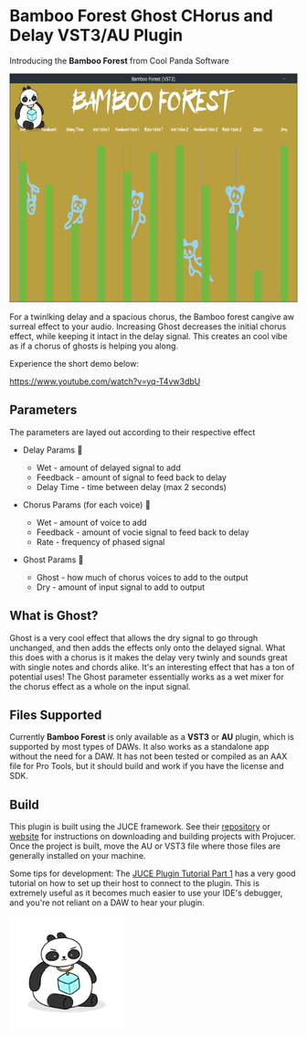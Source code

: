# Bamboo Forest Ghost CHorus and Delay VST3/AU Plugin
Introducing the **Bamboo Forest** from Cool Panda Software

<p>
    <img alt="Bamboo Forest Interface" src="/Assets/interface.png" height="400" aspect-ratio="7:4">
</p>

For a twinlking delay and a spacious chorus, the Bamboo forest cangive aw surreal effect to your audio. Increasing Ghost decreases the initial chorus effect, while keeping it intact in the delay signal. This creates an cool vibe as if a chorus of ghosts is helping you along.

Experience the short demo below:

https://www.youtube.com/watch?v=yq-T4vw3dbU

## Parameters
The parameters are layed out according to their respective effect
* Delay Params 🔄
    * Wet - amount of delayed signal to add
    * Feedback - amount of signal to feed back to delay
    * Delay Time - time between delay (max 2 seconds)

* Chorus Params (for each voice) 🐼
    * Wet - amount of voice to add
    * Feedback - amount of vocie signal to feed back to delay
    * Rate - frequency of phased signal

* Ghost Params 👻
    * Ghost - how much of chorus voices to add to the output
    * Dry - amount of input signal to add to output

## What is Ghost?
Ghost is a very cool effect that allows the dry signal to go through unchanged, and then adds the effects only onto the delayed signal. What this does with a chorus is it makes the delay very twinly and sounds great with single notes and chords alike. It's an interesting effect that has a ton of potential uses! The Ghost parameter essentially works as a wet mixer for the chorus effect as a whole on the input signal.

## Files Supported
Currently **Bamboo Forest** is only available as a **VST3** or **AU** plugin, which is supported by most types of DAWs. It also works as a standalone app without the need for a DAW. It has not been tested or compiled as an AAX file for Pro Tools, but it should build and work if you have the license and SDK.

## Build
This plugin is built using the JUCE framework. See their [repository](https://github.com/juce-framework/JUCE) or [website](https://juce.com/) for instructions on downloading and building projects with Projucer. Once the project is built, move the AU or VST3 file where those files are generally installed on your machine.

Some tips for development:
The [JUCE Plugin Tutorial Part 1](https://docs.juce.com/master/tutorial_create_projucer_basic_plugin.html) has a very good tutorial on how to set up their host to connect to the plugin. This is extremely useful as it becomes much easier to use your IDE's debugger, and you're not reliant on a DAW to hear your plugin.

<a href="https://www.coolxpanda.com/">
    <img alt="Cool Panda Logo" src="/Assets/coolxpandapng.png" height="200">
</a>

